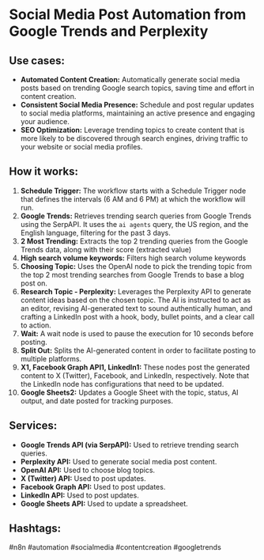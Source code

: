 # Social Media Post Automation from Google Trends and Perplexity

## Use cases:

- **Automated Content Creation:** Automatically generate social media posts based on trending Google search topics, saving time and effort in content creation.
- **Consistent Social Media Presence:** Schedule and post regular updates to social media platforms, maintaining an active presence and engaging your audience.
- **SEO Optimization:** Leverage trending topics to create content that is more likely to be discovered through search engines, driving traffic to your website or social media profiles.

## How it works:

1.  **Schedule Trigger:** The workflow starts with a Schedule Trigger node that defines the intervals (6 AM and 6 PM) at which the workflow will run.
2.  **Google Trends:** Retrieves trending search queries from Google Trends using the SerpAPI. It uses the `ai agents` query, the US region, and the English language, filtering for the past 3 days.
3.  **2 Most Trending:** Extracts the top 2 trending queries from the Google Trends data, along with their score (extracted value)
4.  **High search volume keywords:** Filters high search volume keywords
5.  **Choosing Topic:** Uses the OpenAI node to pick the trending topic from the top 2 most trending searches from Google Trends to base a blog post on.
6.  **Research Topic - Perplexity:** Leverages the Perplexity API to generate content ideas based on the chosen topic. The AI is instructed to act as an editor, revising AI-generated text to sound authentically human, and crafting a LinkedIn post with a hook, body, bullet points, and a clear call to action.
7.  **Wait:** A wait node is used to pause the execution for 10 seconds before posting.
8.  **Split Out:** Splits the AI-generated content in order to facilitate posting to multiple platforms.
9.  **X1, Facebook Graph API1, LinkedIn1:** These nodes post the generated content to X (Twitter), Facebook, and LinkedIn, respectively. Note that the LinkedIn node has configurations that need to be updated.
10. **Google Sheets2:** Updates a Google Sheet with the topic, status, AI output, and date posted for tracking purposes.

## Services:

-   **Google Trends API (via SerpAPI):** Used to retrieve trending search queries.
-   **Perplexity API:** Used to generate social media post content.
-   **OpenAI API:** Used to choose blog topics.
-   **X (Twitter) API:** Used to post updates.
-   **Facebook Graph API:** Used to post updates.
-   **LinkedIn API:** Used to post updates.
-   **Google Sheets API:** Used to update a spreadsheet.

## Hashtags:

#n8n #automation #socialmedia #contentcreation #googletrends
